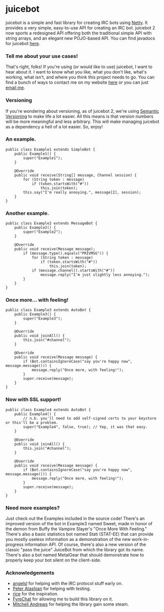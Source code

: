 # juicebot #
juicebot is a simple and fast library for creating IRC bots using [Netty](http://www.netty.io). It provides a very simple, easy-to-use API for creating an IRC bot. juicebot 2 now sports a redesigned API offering both the traditional simple API with string arrays, and an elegant new POJO-based API. You can find javadocs for juicebot [here](http://aaronweiss74.github.io/juicebot/doc/).

### Tell me about your use cases! ###
That's right, folks! If you're using (or would like to use) juicebot, I want to hear about it. I want to know what you like, what you don't like, what's working, what isn't, and where you think this project needs to go. You can find a bunch of ways to contact me on my website [here](http://www.aaronweiss.us/) or you can just [email me](mailto:aaronweiss74@gmail.com).

### Versioning ###
If you're wondering about versioning, as of juicebot 2, we're using [Semantic Versioning](http://semver.org/) to make life a lot easier. All this means is that version numbers will be more meaningful and less arbitrary. This will make managing juicebot as a dependency a hell of a lot easier. So, enjoy!

### An example. ###

	public class Example1 extends SimpleBot {
		public Example1() {
			super("Example1");
		}
		
		@Override
		public void receive(String[] message, Channel session) {
			for (String token : message)
				if (token.startsWith("#"))
					this.join(token);
			this.say("I'm really annoying.", message[2], session);
		}
	}
	
### Another example. ###

	public class Example2 extends MessageBot {
		public Example2() {
			super("Example2");
		}
	
		@Override
		public void receive(Message message);
			if (message.type().equals("PRIVMSG")) {
				for (String token : message)
					if (token.startsWith("#"))
						this.join(token);
				if (message.channel().startsWith("#"))
					message.reply("I'm just slightly less annoying.");
			}
		}
	}

### Once more... with feeling! ###

	public class Example3 extends AutoBot {
		public Example3() {
			super("Example3");
		}
	
		@Override
		public void joinAll() {
			this.join("#channel");
		}
		
		@Override
		public void receive(Message message) {
			if (Bot.containsIgnoreCase("say you're happy now", message.message())) {
				message.reply("Once more, with feeling!");
			}
			super.receive(message);
		}
	}

### Now with SSL support! ###

	public class Example4 extends AutoBot {
		public Example4() {
			// n.b. you'll need to add self-signed certs to your keystore or this'll be a problem.
			super("Example4", false, true); // Yep, it was that easy.
		}

		@Override
		public void joinAll() {
			this.join("#channel");
		}

		@Override
		public void receive(Message message) {
			if (Bot.containsIgnoreCase("say you're happy now", message.message())) {
				message.reply("Once more, with feeling!");
			}
			super.receive(message);
		}
	}
	
### Need more examples? ###
Just check out the Examples included in the source code! There's an improved version of the bot in Example3 named Sweet, made in honor of the demon from Buffy the Vampire Slayer's "Once More With Feeling." There's also a basic statistics bot named Stati (STAT-EE) that can provide you mostly useless information as a demonstration of the new work-in-progress information API. Of course, there's also a new version of the classic "pass the juice" JuiceBot from which the library got its name. There's also a bot named MetalGear that should demonstrate how to properly keep your bot silent on the client-side.

### Acknowledgements ###
* [angelsl](http://www.github.com/angelsl) for helping with the IRC protocol stuff early on.
* [Peter Atashian](http://www.github.com/retep998) for helping with testing.
* [rice](http://www.github.com/wahlao) for the inspiration.
* [FyreChat](http://www.fyrechat.net/) for allowing me to build this library on it.
* [Mitchell Andrews](http://wobbier.com/) for helping the library gain some steam.
